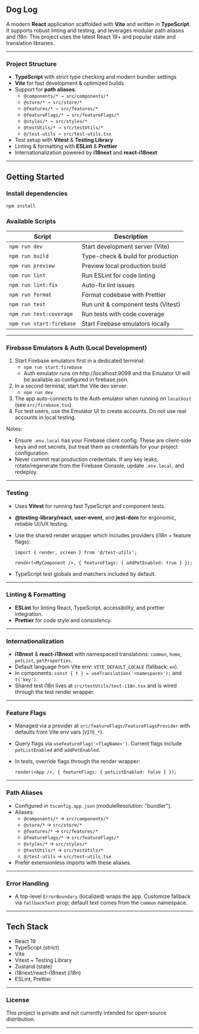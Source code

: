 ## Dog Log

A modern **React** application scaffolded with **Vite** and written in **TypeScript**. It supports robust linting and testing, and leverages modular path aliases and i18n. This project uses the latest React 19+ and popular state and translation libraries.

***

### Project Structure

- **TypeScript** with strict type checking and modern bundler settings
- **Vite** for fast development & optimized builds
- Support for **path aliases**:
    - `@components/* → src/components/*`
    - `@store/* → src/store/*`
    - `@features/* → src/features/*`
    - `@featureFlags/* → src/featureFlags/*`
    - `@styles/* → src/styles/*`
    - `@testUtils/* → src/testUtils/*`
    - `@/test-utils → src/test-utils.tsx`
- Test setup with **Vitest** & **Testing Library**
- Linting & formatting with **ESLint** & **Prettier**
- Internationalization powered by **i18next** and **react-i18next**

***

## Getting Started

### Install dependencies

```bash
npm install
```

### Available Scripts

| Script                | Description                              |
|-----------------------|------------------------------------------|
| `npm run dev`         | Start development server (Vite)          |
| `npm run build`       | Type-check & build for production        |
| `npm run preview`     | Preview local production build           |
| `npm run lint`        | Run ESLint for code linting              |
| `npm run lint:fix`    | Auto-fix lint issues                     |
| `npm run format`      | Format codebase with Prettier            |
| `npm run test`        | Run unit & component tests (Vitest)      |
| `npm run test:coverage` | Run tests with code coverage           |
| `npm run start:firebase` | Start Firebase emulators locally      |

***

### Firebase Emulators & Auth (Local Development)

1. Start Firebase emulators first in a dedicated terminal:
   - `npm run start:firebase`
   - Auth emulator runs on http://localhost:9099 and the Emulator UI will be available as configured in firebase.json.
2. In a second terminal, start the Vite dev server:
   - `npm run dev`
3. The app auto-connects to the Auth emulator when running on `localhost` (see `src/firebase.tsx`).
4. For test users, use the Emulator UI to create accounts. Do not use real accounts in local testing.

Notes:
- Ensure `.env.local` has your Firebase client config. These are client-side keys and not secrets, but treat them as credentials for your project configuration.
- Never commit real production credentials. If any key leaks, rotate/regenerate from the Firebase Console, update `.env.local`, and redeploy.

***

### Testing

- Uses **Vitest** for running fast TypeScript and component tests.
- **@testing-library/react**, **user-event**, and **jest-dom** for ergonomic, reliable UI/UX testing.
- Use the shared render wrapper which includes providers (i18n + feature flags):
  
  ```
  import { render, screen } from '@/test-utils';
  
  render(<MyComponent />, { featureFlags: { addPetEnabled: true } });
  ```
- TypeScript test globals and matchers included by default.

***

### Linting & Formatting

- **ESLint** for linting React, TypeScript, accessibility, and prettier integration.
- **Prettier** for code style and consistency.

***

### Internationalization

- **i18next** & **react-i18next** with namespaced translations: `common`, `home`, `petList`, `petProperties`.
- Default language from Vite env: `VITE_DEFAULT_LOCALE` (fallback: `en`).
- In components: `const { t } = useTranslation('<namespace>');` and `t('key')`.
- Shared test i18n lives at `src/testUtils/test-i18n.tsx` and is wired through the test render wrapper.

***

### Feature Flags

- Managed via a provider at `src/featureFlags/FeatureFlagsProvider` with defaults from Vite env vars (`VITE_*`).
- Query flags via `useFeatureFlag('<flagName>')`. Current flags include `petListEnabled` and `addPetEnabled`.
- In tests, override flags through the render wrapper:
  
  ```
  render(<App />, { featureFlags: { petListEnabled: false } });
  ```

***

### Path Aliases

- Configured in `tsconfig.app.json` (moduleResolution: "bundler").
- Aliases:
  - `@components/*` → `src/components/*`
  - `@store/*` → `src/store/*`
  - `@features/*` → `src/features/*`
  - `@featureFlags/*` → `src/featureFlags/*`
  - `@styles/*` → `src/styles/*`
  - `@testUtils/*` → `src/testUtils/*`
  - `@/test-utils` → `src/test-utils.tsx`
- Prefer extensionless imports with these aliases.

***

### Error Handling

- A top-level `ErrorBoundary` (localized) wraps the app. Customize fallback via `fallbackText` prop; default text comes from the `common` namespace.

***

## Tech Stack

- React 19
- TypeScript (strict)
- Vite
- Vitest + Testing Library
- Zustand (state)
- i18next/react-i18next (i18n)
- ESLint, Prettier

***

### License

This project is private and not currently intended for open-source distribution.

***
